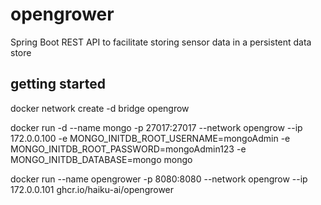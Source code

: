 # opengrower
Spring Boot REST API to facilitate storing sensor data in a persistent data store


## getting started

docker network create -d bridge opengrow

docker run -d --name mongo -p 27017:27017 --network opengrow --ip 172.0.0.100 -e MONGO_INITDB_ROOT_USERNAME=mongoAdmin -e MONGO_INITDB_ROOT_PASSWORD=mongoAdmin123 -e MONGO_INITDB_DATABASE=mongo mongo

docker run --name opengrower -p 8080:8080 --network opengrow --ip 172.0.0.101 ghcr.io/haiku-ai/opengrower
